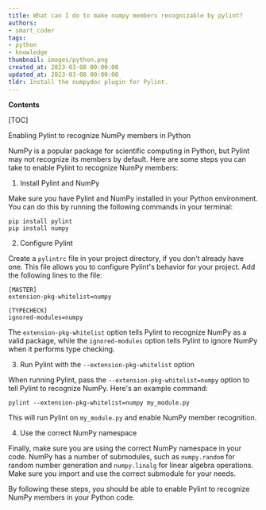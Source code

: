 ```yaml
---
title: What can I do to make numpy members recognizable by pylint?
authors:
- smart_coder
tags:
- python
- knowledge
thumbnail: images/python.png
created_at: 2023-03-08 00:00:00
updated_at: 2023-03-08 00:00:00
tldr: Install the numpydoc plugin for Pylint.
---
```


**Contents**

[TOC]

Enabling Pylint to recognize NumPy members in Python

NumPy is a popular package for scientific computing in Python, but Pylint may not recognize its members by default. Here are some steps you can take to enable Pylint to recognize NumPy members:


1. Install Pylint and NumPy

Make sure you have Pylint and NumPy installed in your Python environment. You can do this by running the following commands in your terminal:

```
pip install pylint
pip install numpy
```

2. Configure Pylint

Create a `pylintrc` file in your project directory, if you don't already have one. This file allows you to configure Pylint's behavior for your project. Add the following lines to the file:

```
[MASTER]
extension-pkg-whitelist=numpy

[TYPECHECK]
ignored-modules=numpy
```

The `extension-pkg-whitelist` option tells Pylint to recognize NumPy as a valid package, while the `ignored-modules` option tells Pylint to ignore NumPy when it performs type checking.

3. Run Pylint with the `--extension-pkg-whitelist` option

When running Pylint, pass the `--extension-pkg-whitelist=numpy` option to tell Pylint to recognize NumPy. Here's an example command:

```
pylint --extension-pkg-whitelist=numpy my_module.py
```

This will run Pylint on `my_module.py` and enable NumPy member recognition.

4. Use the correct NumPy namespace

Finally, make sure you are using the correct NumPy namespace in your code. NumPy has a number of submodules, such as `numpy.random` for random number generation and `numpy.linalg` for linear algebra operations. Make sure you import and use the correct submodule for your needs.

By following these steps, you should be able to enable Pylint to recognize NumPy members in your Python code.
